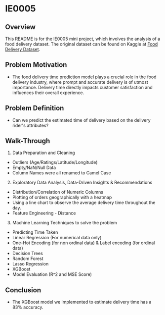 # IE0005

## Overview
This README is for the IE0005 mini project, which involves the analysis of a food delivery dataset. The original dataset can be found on Kaggle at [Food Delivery Dataset](https://www.kaggle.com/datasets/gauravmalik26/food-delivery-dataset?select=train.csv).

## Problem Motivation
- The food delivery time prediction model plays a crucial role in the food delivery industry, where prompt and accurate delivery is of utmost importance. Delivery time directly impacts customer satisfaction and influences their overall experience.

## Problem Definition
- Can we predict the estimated time of delivery based on the delivery rider's attributes?

## Walk-Through

1. Data Preparation and Cleaning

- Outliers (Age/Ratings/Latitude/Longitude)
- Empty/NaN/Null Data
- Column Names were all renamed to Camel Case

2. Exploratory Data Analysis, Data-Driven Insights & Recommendations

- Distribution/Correlation of Numeric Columns
- Plotting of orders geographically with a heatmap
- Using a line chart to observe the average delivery time throughout the day.
- Feature Engineering - Distance

3. Machine Learning Techniques to solve the problem
- Predicting Time Taken
- Linear Regression (For numerical data only)
- One-Hot Encoding (for non ordinal data) & Label encoding (for ordinal data)
- Decision Trees
- Random Forest
- Lasso Regression
- XGBoost
- Model Evaluation (R^2 and MSE Score)

## Conclusion
- The XGBoost model we implemented to estimate delivery time has a 83% accuracy.


